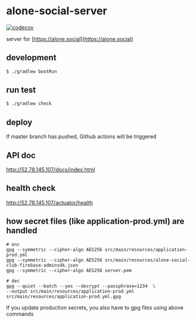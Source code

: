 #  alone-social-server

[![codecov](https://codecov.io/gh/alonesocialclub/alone-social-server/branch/master/graph/badge.svg)](https://codecov.io/gh/alonesocialclub/alone-social-server)

server for [https://alone.social](https://alone.social)

## development
```bash
$ ./gradlew bootRun
```

## run test
```bash
$ ./gradlew check

```

## deploy

If master branch has pushed, Github actions will be triggered

## API doc

http://52.78.145.107/docs/index.html

## health check

http://52.78.145.107/actuator/health
## how secret files (like application-prod.yml) are handled
 
```
# enc
gpg --symmetric --cipher-algo AES256 src/main/resources/application-prod.yml
gpg --symmetric --cipher-algo AES256 src/main/resources/alone-social-club-firebase-adminsdk.json
gpg --symmetric --cipher-algo AES256 server.pem

# dec
gpg --quiet --batch --yes --decrypt --passphrase=1234  \
--output src/main/resources/application-prod.yml src/main/resources/application-prod.yml.gpg
```
If you update production secrets, you also have to gpg files using above commands

